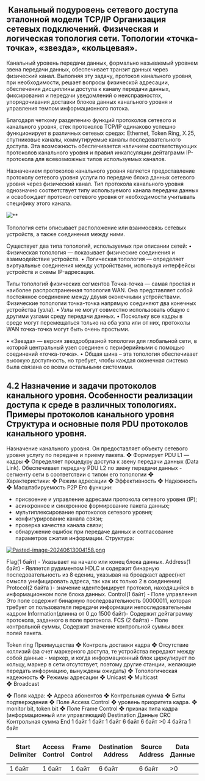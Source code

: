 ##  Канальный подуровень сетевого доступа эталонной модели TCP/IP Организация сетевых подключений. Физическая и логическая топология сети. Топологии «точка-точка», «звезда», «кольцевая».


Канальный уровень передачи данных, формально называемый уровнем звена передачи данных, обеспечивает транзит данных через физический канал. Выполняя эту задачу, протокол канального уровня, при необходимости, решает вопросы физической адресации, обеспечения дисциплины доступа к каналу передачи данных, фиксирования и передачи уведомлений о неисправностях, упорядочивания доставки блоков данных канального уровня и управления темпом информационного потока.

Благодаря четкому разделению функций протоколов сетевого и канального уровня, стек протоколов TCP/IP одинаково успешно функционирует в различных сетевых средах: Ethernet, Token Ring, X.25, спутниковые каналы, коммутируемые каналы последовательного доступа. Эта возможность обеспечивается наличием соответствующих протоколов канального уровня и правил инкапсуляции дейтаграмм IP-протокола для всевозможных типов используемых каналов. 

Назначением протоколов канального уровня является предоставление протоколу сетевого уровня услуги по передаче блока данных сетевого уровня через физический канал. Тип протокола канального уровня однозначно соответствует типу используемого канала передачи данных и освобождает протокол сетевого уровня от необходимости учитывать специфику этого канала. 

  

![](https://lh7-us.googleusercontent.com/docsz/AD_4nXcd8xYu111e2fFRMlDLncTS-xiSHbf38B49pYN9IXbknGMdBCKTaGD-XS5MuPo-k2ZB6D5Q8K_38yAOLeOIWsYSG0WyHNQPpaow_vFKmMbQl2CxheFHkWa6PwzZ9n1w5TMVfR2l5Ijj6TcQadDf9KzPhie9?key=Ln9m0-A7_-pk36lMrvmGtQ)**

Топология сети описывает расположение или взаимосвязь сетевых устройств, а также соединения между ними.

Существует два типа топологий, используемых при описании сетей: 
• Физическая топология — показывает физические соединения и взаимодействие устройств. • Логическая топология — определяет виртуальные соединения между устройствами, используя интерфейсы устройств и схемы IP-адресации.


Типы топологий физических сегментов 
Точка-точка — самая простая и наиболее распространенная топология WAN. Она представляет собой постоянное соединение между двумя оконечными устройствами. 
Физические топологии точка-точка напрямую соединяют два конечных устройства (узла). • Узлы не могут совместно использовать общую с другими узлами среду передачи данных. • Поскольку все кадры в среде могут перемещаться только на оба узла или от них, протоколы WAN точка-точка могут быть очень простыми.


• «Звезда» ― версия звездообразной топологии для глобальной сети, в которой центральный узел соединен с периферийными с помощью соединений «точка-точка». 
• Общая шина  – эта топология обеспечивает высокую доступность, но требует, чтобы каждая оконечная система была связана со всеми остальными системами.



## 4.2 Назначение и задачи протоколов канального уровня. Особенности реализации доступа к среде в различных топологиях. Примеры протоколов канального уровня Структура и основные поля PDU протоколов канального уровня.
 Назначение канального уровня. Он предоставляет объекту сетевого уровня услугу по передаче и приему пакета. 
 ❖ Формирует PDU L1 — кадры 
 ❖ Определяет процедуру доступа к звену передачи данных (Data Link).
Обеспечивает передачу PDU L2 по звену передачи данных - сегменту сети в соответствии с типом его топологии 
❖ Характеристики: 
	❖ Режим адресации 
	❖ Эффективность 
	❖ Надежность 
	❖ Масштабируемость
P2P
Его функции: 
- присвоение и управление адресами протокола сетевого уровня (IP);
- асинхронное и синхронное формирование пакета данных;
- мультиплексирование протоколов сетевого уровня;
- конфигурирование канала связи;
- проверка качества канала связи;
- обнаружение ошибок при передаче данных и согласование параметров сжатия информации.
Структура: 

[![Pasted-image-20240613004158.png](https://i.postimg.cc/pVYwdZqk/Pasted-image-20240613004158.png)](https://postimg.cc/Rqhsscrn)



Flag(1 байт) - Указывает на начало или конец блока данных. 
Address(1 байт) - Является рудиментом HDLC и содержит бинарную последовательность из 8 едениц, указывая на броадкаст адрес(нет смысла унифицировать адреса, так как их только 2 в соединении)
Protocol(2 байта )- значение идентефицирует протокол, находящийся в информационном поле блока данных. 
Control(1 байт) - Поле управления Это поле содержит бинарную последовательность 00000011, которая требует от пользователя передачи информации непоследовательным кадром
Information(длинна от 0 до 1500 байт)-  Содержит дейтаграмму протокола, заданного в поле протокола.
FCS (2 байта) - Поле контрольной суммы, Содержит значение контрольной суммы всех полей пакета. 

Token ring
Преимущества
	❖ Контроль доставки кадра 
	❖ Отсутствие коллизий (за счет маркерного доступа, те устройства передают между собой данные - маркер, и когда информационный блок циркулирует по кольцу, маркер в сети отсутствует, поэтому другие станции, желающие передать информацию, вынуждены ожидать)
	❖ Топологическая надежность 
❖ Режимы адресации 
	❖ Unicast 
	❖ Multicast\
	❖ Broadcast

❖ Поля кадра:
❖ Адреса абонентов 
❖ Контрольная сумма 
❖ Биты подтверждения 
❖ Поле Access Control 
❖ уровень приоритета кадра. 
❖ monitor bit, token bit 
❖ Поле Frame Control 
❖ признак типа кадра (информационный или управляющий) 
      Destination    Данные CRC Контрольная сумма End  1 байт 1 байт 1 байт 6 байт 6 байт >0 4 байта 1 байт


| Start Delimiter | Access Control | Frame      Control | Destination Address | Source Address | Data Данные | CRC Контрольная сумма | End Delimiter |
| --------------- | -------------- | ------------------ | ------------------- | -------------- | ----------- | --------------------- | ------------- |
| 1 байт          | 1 байт         | 1 байт             | 6 байт              | 6 байт         | >0          | 4 байт                | 1 байт        |
